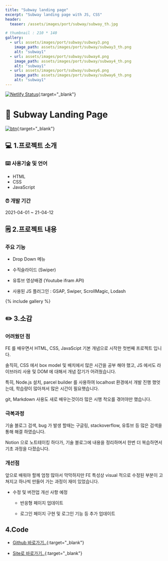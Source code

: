 ```yaml
---
title: "Subway landing page"
excerpt: "Subway landing page with JS, CSS"
header:
  teaser: /assets/images/port/subway/subway_th.jpg

# thumbnail : 210 * 140
gallery:
  - url: assets/images/port/subway/subway3.png
    image_path: assets/images/port/subway/subway3_th.png
    alt: "subway1"
  - url: assets/images/port/subway/subway4.png
    image_path: assets/images/port/subway/subway4_th.png
    alt: "subway1"
  - url: assets/images/port/subway/subway6.png
    image_path: assets/images/port/subway/subway6_th.png
    alt: "subway1"
---
```


[![Netlify Status](https://api.netlify.com/api/v1/badges/4ecc6bac-a7f3-40a6-b4c2-b5b8ca27b50b/deploy-status)](https://app.netlify.com/sites/hardcore-dijkstra-7a109c/deploys){:target="\_blank"}

# 🌮 Subway Landing Page

[![btn](https://user-images.githubusercontent.com/28912774/118504277-55440380-b766-11eb-8730-3d6978b073c4.png)](https://subway.jacobko.info/){:target="\_blank"}

## 💻 1.프로젝트 소개

### ⌨️ 사용기술 및 언어

- HTML
- CSS
- JavaScript

### ⏰ 개발 기간

2021-04-01 ~ 21-04-12

## 🗒 2.프로젝트 내용

### 주요 기능

- Drop Down 메뉴

- 수직슬라이드 (Swiper)

- 유튜브 영상배경 (Youtube ifram API)

- 사용된 JS 플러그인 : GSAP, Swiper, ScrollMagic, Lodash

{% include gallery %}

## ✏️ 3.소감

### 어려웠던 점

FE 를 배우면서 HTML, CSS, JavaScipt 기본 개념으로 시작한 첫번째 프로젝트 입니다.

솔직히, CSS 에서 box model 및 배치에서 많은 시간을 공부 해야 했고, JS 에서도 라이브러리 사용 및 DOM 에 대해서 개념 잡기가 어려웠습니다.

특히, Node.js 설치, parcel builder 를 사용하여 localhost 환경에서 개발 진행 했엇는데, 학습량이 많아져서 많은 시간이 필요햇습니다.

git, Markdown 사용도 새로 배우는것이라 많은 시행 착오를 겪어야만 했습니다.

### 극복과정

기술 블로그 검색, bug 가 발생 할때는 구글링, stackoverflow, 유튜브 등 많은 검색을 통해 해결 하였습니다.

Notion 으로 노트테이킹 하다가, 기술 블로그에 내용을 정리하며서 한번 더 복습하면서 기초 과정을 다졌습니다.

### 개선점

앞으로 배워야 할께 엄청 많아서 막막하지만 FE 특성상 visual 적으로 수정된 부분이 고쳐지고 하나씩 만들어 가는 과정이 재미 있었습니다.

- 수정 및 버전업 개선 사항 예정

  - 반응형 페이지 업데이트

  - 로그인 페이지 구현 및 로그인 기능 등 추가 업데이트

## 4.Code

- [Github 바로가기..](https://github.com/jacobkosmart/12.Apr.21_Subway_JS_CSS){:target="\_blank"}

- [Site로 바로가기..](https://subway.jacobko.info/){:target="\_blank"}
